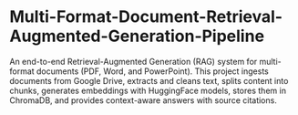 # Multi-Format-Document-Retrieval-Augmented-Generation-Pipeline
An end-to-end Retrieval-Augmented Generation (RAG) system for multi-format documents (PDF, Word, and PowerPoint). This project ingests documents from Google Drive, extracts and cleans text, splits content into chunks, generates embeddings with HuggingFace models, stores them in ChromaDB, and provides context-aware answers with source citations.   
